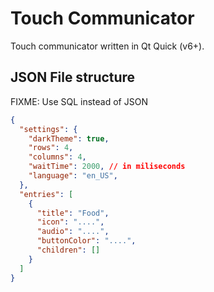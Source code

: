 # Touch Communicator

Touch communicator written in Qt Quick (v6+).

## JSON File structure

FIXME: Use SQL instead of JSON

```json
{
  "settings": {
    "darkTheme": true,
    "rows": 4,
    "columns": 4,
    "waitTime": 2000, // in miliseconds
    "language": "en_US",
  },
  "entries": [
    {
      "title": "Food",
      "icon": "....",
      "audio": "....",
      "buttonColor": "....",
      "children": []
    }
  ]
}
```